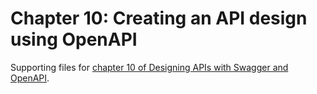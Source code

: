 # Chapter 10: Creating an API design using OpenAPI

Supporting files for [chapter 10 of Designing APIs with Swagger and OpenAPI](https://livebook.manning.com/book/designing-apis-with-swagger-and-openapi/chapter-10).
